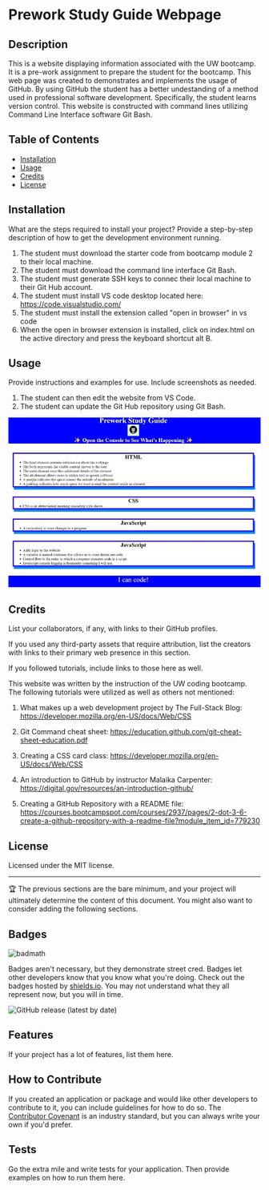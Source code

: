 # Prework Study Guide Webpage

## Description

This is a website displaying information associated with the UW bootcamp. It is a pre-work assignment to prepare the student for the bootcamp. This web page was created to demonstrates and implements the usage of GitHub. By using GitHub the student has a better undestanding of a method used in professional software development. Specifically, the student learns version control. This website is constructed with command lines utilizing Command Line Interface software Git Bash.


## Table of Contents 

- [Installation](#installation)
- [Usage](#usage)
- [Credits](#credits)
- [License](#license)

## Installation

What are the steps required to install your project? Provide a step-by-step description of how to get the development environment running.

1. The student must download the starter code from bootcamp module 2 to their local machine.
2. The student must download the command line interface Git Bash.
3. The student must generate SSH keys to connec their local machine to their Git Hub account.
4. The student must install VS code desktop located here: https://code.visualstudio.com/
5. The student must install the extension called "open in browser" in vs code
6. When the open in browser extension is installed, click on index.html on the active directory and press the keyboard shortcut alt B.

## Usage

Provide instructions and examples for use. Include screenshots as needed.

1. The student can then edit the website from VS Code.
2. The student can update the Git Hub repository using Git Bash.

![alt text](prework-study-guide/assets/images/screenshot.jpg)

## Credits

List your collaborators, if any, with links to their GitHub profiles.

If you used any third-party assets that require attribution, list the creators with links to their primary web presence in this section.

If you followed tutorials, include links to those here as well.

This website was written by the instruction of the UW coding bootcamp.
The following tutorials were utilized as well as others not mentioned:
1. What makes up a web development project by The Full-Stack Blog: 
   https://developer.mozilla.org/en-US/docs/Web/CSS

2. Git Command cheat sheet: 
   https://education.github.com/git-cheat-sheet-education.pdf

3. Creating a CSS card class: 
   https://developer.mozilla.org/en-US/docs/Web/CSS

4. An introduction to GitHub by instructor Malaika Carpenter:  
   https://digital.gov/resources/an-introduction-github/
 
5. Creating a GitHub Repository with a README file: 
   https://courses.bootcampspot.com/courses/2937/pages/2-dot-3-6-create-a-github-repository-with-a-readme-file?module_item_id=779230

## License

Licensed under the MIT license.

---

🏆 The previous sections are the bare minimum, and your project will ultimately determine the content of this document. You might also want to consider adding the following sections.

## Badges

![badmath](https://img.shields.io/github/languages/top/nielsenjared/badmath)

Badges aren't necessary, but they demonstrate street cred. Badges let other developers know that you know what you're doing. Check out the badges hosted by [shields.io](https://shields.io/). You may not understand what they all represent now, but you will in time.

![GitHub release (latest by date)](https://img.shields.io/github/downloads/SidneyBasa/pre-work/website/total?logo=github&style=plastic)

## Features

If your project has a lot of features, list them here.

## How to Contribute

If you created an application or package and would like other developers to contribute to it, you can include guidelines for how to do so. The [Contributor Covenant](https://www.contributor-covenant.org/) is an industry standard, but you can always write your own if you'd prefer.

## Tests

Go the extra mile and write tests for your application. Then provide examples on how to run them here.
